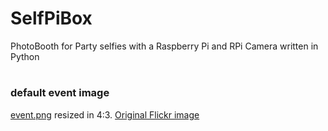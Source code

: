 # SelfPiBox
PhotoBooth for Party selfies with a Raspberry Pi and RPi Camera written in Python




# 

### default event image 
[event.png](assets/background/event.png) resized in 4:3. [Original Flickr image](https://flic.kr/p/LhSZBG)
